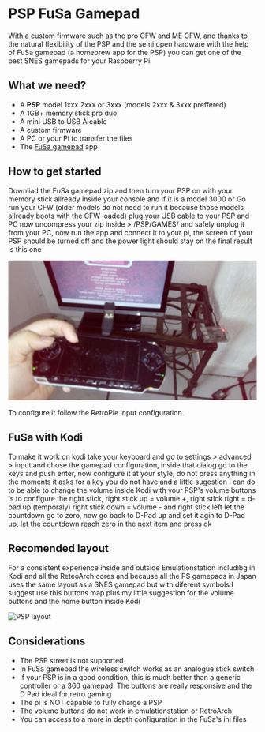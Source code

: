 # PSP FuSa Gamepad

With a custom firmware such as the pro CFW and ME CFW, and thanks to the natural flexibility of the PSP and the semi open hardware with the help of FuSa gamepad (a homebrew app for the PSP) you can get one of the best SNES gamepads for your Raspberry Pi

## What we need?

* A **PSP** model 1xxx 2xxx or 3xxx (models 2xxx & 3xxx preffered)
* A 1GB+ memory stick pro duo
* A mini USB to USB A cable
* A custom firmware
* A PC or your Pi to transfer the files
* The [FuSa gamepad](http://foosa.do.am/load/fusa_gamepad_version_03/3-1-0-33) app

## How to get started

Downliad the FuSa gamepad zip and then turn your PSP on with your memory stick allready inside your console and if it is a model 3000 or Go run your CFW (older models do not need to run it because those models allready boots with the CFW loaded) plug your USB cable to your PSP and PC now uncompress your zip inside > /PSP/GAMES/ and safely unplug it from your PC, now run the app and connect it to your pi, the screen of your PSP should be turned off and the power light should stay on the final result is this one

![FuSa gamepad working](images/controllers/cUnEP0O.jpg)

To configure it follow the RetroPie input configuration.

## FuSa with Kodi

To make it work on kodi take your keyboard and go to settings > advanced > input and chose the gamepad configuration, inside that dialog go to the keys and push enter, now configure it at your style, do not press anything in the moments it asks for a key you do not have and a little sugestion I can do to be able to change the volume inside Kodi with your PSP's volume buttons is to configure the right stick, right stick up = volume +, right stick right = d-pad up (temporaly) right stick down = volume - and right stick left let  the countdown go to zero, now go back to D-Pad up and set it agin to D-Pad up, let the countdown reach zero in the next item and press ok

## Recomended layout

For a consistent experience inside and outside Emulationstation includibg in Kodi and all the ReteoArch cores and because all the PS gamepads in Japan uses the same layout as a SNES gamepad but with diferent symbols I suggest use this buttons map plus my little suggestion for the volume buttons and the home button inside Kodi

![PSP layout](https://cloud.githubusercontent.com/assets/10035308/16599632/7f34c9ec-42c0-11e6-8988-0b2d6e795d10.png)

## Considerations

- The PSP street is not supported
- In FuSa gamepad the wireless switch works as an analogue stick switch
- If your PSP is in a good condition, this is much better than a generic controller or a 360 gamepad. The buttons are really responsive and the D Pad ideal for retro gaming
- The pi is NOT capable to fully charge a PSP
- The volume buttons do not work in emulationstation or RetroArch
- You can access to a more in depth configuration in the FuSa's ini files